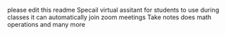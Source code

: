 please edit this readme
Specail virtual assitant for students to use during classes
it can automatically join zoom meetings
Take notes
does math operations and many more
